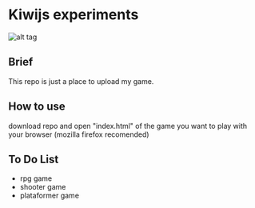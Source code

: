 # Kiwijs experiments

![alt tag](http://i.imgur.com/LAhzxh7.png)


## Brief

This repo is just a place to upload my game.


## How to use

download repo and open "index.html" of the game you want to play with your browser (mozilla firefox recomended)


## To Do List

* rpg game
* shooter game
* plataformer game